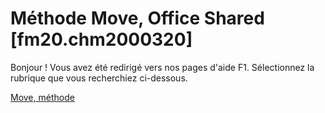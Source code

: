 
# Méthode Move, Office Shared [fm20.chm2000320]

Bonjour ! Vous avez été redirigé vers nos pages d'aide F1. Sélectionnez la rubrique que vous recherchiez ci-dessous.

[Move, méthode](http://msdn.microsoft.com/library/b4138364-0f1a-b774-a82b-3417cb9a6599%28Office.15%29.aspx)
